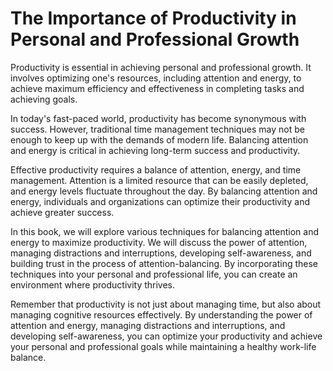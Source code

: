 The Importance of Productivity in Personal and Professional Growth
================================================================================

Productivity is essential in achieving personal and professional growth. It involves optimizing one's resources, including attention and energy, to achieve maximum efficiency and effectiveness in completing tasks and achieving goals.

In today's fast-paced world, productivity has become synonymous with success. However, traditional time management techniques may not be enough to keep up with the demands of modern life. Balancing attention and energy is critical in achieving long-term success and productivity.

Effective productivity requires a balance of attention, energy, and time management. Attention is a limited resource that can be easily depleted, and energy levels fluctuate throughout the day. By balancing attention and energy, individuals and organizations can optimize their productivity and achieve greater success.

In this book, we will explore various techniques for balancing attention and energy to maximize productivity. We will discuss the power of attention, managing distractions and interruptions, developing self-awareness, and building trust in the process of attention-balancing. By incorporating these techniques into your personal and professional life, you can create an environment where productivity thrives.

Remember that productivity is not just about managing time, but also about managing cognitive resources effectively. By understanding the power of attention and energy, managing distractions and interruptions, and developing self-awareness, you can optimize your productivity and achieve your personal and professional goals while maintaining a healthy work-life balance.
